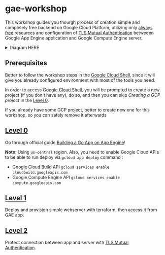 # gae-workshop

This workshop guides you thourgh process of creation simple and completely free backend on Google Cloud Platform, utilizing only [always free](https://cloud.google.com/free/) resources and configuration of [TLS Mutual Authentication](https://medium.com/sitewards/the-magic-of-tls-x509-and-mutual-authentication-explained-b2162dec4401) betweeen Google App Engine application and Google Compute Engine server.

<details><summary>Diagram HERE</summary>
<p>

![diagram](./gae-workshop-diagram.png)

</p>
</details>

## Prerequisites

Better to follow the workshop steps in the [Google Cloud Shell](https://console.cloud.google.com/appengine?cloudshell=true&_ga=2.219504537.-1092609672.1545216569), since it will give you already configured environment with most of the tools you need.

In order to access [Google Cloud Shell](https://console.cloud.google.com/appengine?cloudshell=true&_ga=2.219504537.-1092609672.1545216569), you will be prompted to create a new project (if you don't have any), do so, and then you can skip *Creating a GCP project* in the [Level 0](https://cloud.google.com/appengine/docs/standard/go111/building-app/).

If you already have some GCP project, better to create new one for this workshop, so you can safely remove it afterwards


## [Level 0](https://cloud.google.com/appengine/docs/standard/go111/building-app/)

Go through official guide [Building a Go App on App Engine](https://cloud.google.com/appengine/docs/standard/go111/building-app/)!

**Note**: Using `us-central` region.
Also, you need to enable Google Cloud APIs to be able to run deploy via 
`gcloud app deploy` command :

- Google Cloud Build API `gcloud services enable cloudbuild.googleapis.com`
- Google Compute Engine API `gcloud services enable compute.googleapis.com`

## [Level 1](./level1/README.md)

Deploy and provision simple webserver with terraform, then access it from GAE app.

## [Level 2](./level2/README.md)

Protect connection between app and server with [TLS Mutual Authentication](https://medium.com/sitewards/the-magic-of-tls-x509-and-mutual-authentication-explained-b2162dec4401).
